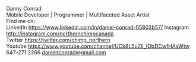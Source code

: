 Danny Conrad <br>
Mobile Developer | Programmer | Multifaceted Asset Artist <br>
Find me on:<br>
LinkedIn https://www.linkedin.com/in/daniel-conrad-05803b57/
Instagram http://instagram.com/northernchimpcanada<br>
Twitter https://twitter.com/chimp_northern<br>
Youtube https://www.youtube.com/channel/UCk6L5uZlI_lObDCwfHAaWtw<br>
647-271 2266 danielrconrad@gmail.com<br>


<!---
NorthernChimp/NorthernChimp is a ✨ special ✨ repository because its `README.md` (this file) appears on your GitHub profile.
You can click the Preview link to take a look at your changes.
--->
